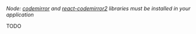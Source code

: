 _Node: [codemirror](https://codemirror.net/) and [react-codemirror2](https://github.com/scniro/react-codemirror2) libraries must be installed in your application_

TODO
